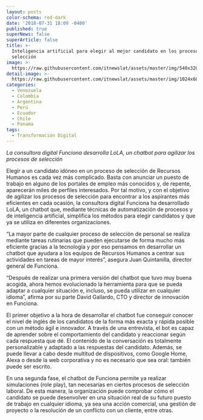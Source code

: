 ```yaml
---
layout: posts
color-schema: red-dark
date: '2018-07-31 18:09 -0400'
published: true
superNews: false
superArticle: false
title: >-
  Inteligencia artificial para elegir al mejor candidato en los procesos de
  selección 
image: >-
  https://raw.githubusercontent.com/itnewslat/assets/master/img/540x320/Empleo-p.jpg
detail-image: >-
  https://raw.githubusercontent.com/itnewslat/assets/master/img/1024x680/Empleo-g.jpg
categories:
  - Venezuela
  - Colombia
  - Argentina
  - Perú
  - Ecuador
  - Chile
  - Panama
tags:
  - Transformación Digital
---
```

_La consultora digital Funciona desarrolla LoLA, un chatbot para agilizar los procesos de selección_

Elegir a un candidato idóneo en un proceso de selección de Recursos Humanos es cada vez más complicado. Basta con anunciar un puesto de trabajo en alguno de los portales de empleo más conocidos y, de repente, aparecerán miles de perfiles interesados. Por tal motivo, y con el objetivo de agilizar los procesos de selección para encontrar a los aspirantes más eficientes en cada ocasión, la consultora digital Funciona ha desarrollado LoLA, un chatbot que, mediante técnicas de automatización de procesos y de inteligencia artificial, simplifica los métodos para elegir candidatos y que ya se utiliza en diferentes organizaciones.

“La mayor parte de cualquier proceso de selección de personal se realiza mediante tareas rutinarias que pueden ejecutarse de forma mucho más eficiente gracias a la tecnología y por eso pensamos en desarrollar un chatbot que ayudara a los equipos de Recursos Humanos a centrar sus actividades en tareas de mayor interés”, asegura Juan Quintanilla, director general de Funciona. 

“Después de realizar una primera versión del chatbot que tuvo muy buena acogida, ahora hemos evolucionado la herramienta para que se pueda adaptar a cualquier situación e, incluso, se pueda utilizar en cualquier idioma”, afirma por su parte David Gallardo, CTO y director de innovación en Funciona.

El primer objetivo a la hora de desarrollar el chatbot fue conseguir conocer el nivel de inglés de los candidatos de la forma más exacta y rápida posible con un método ágil e innovador. A través de una entrevista, el bot es capaz de aprender sobre el comportamiento del candidato y reaccionar según cada respuesta que dé. El contenido de la conversación es totalmente personalizable y adaptado a las respuestas del candidato. Además, se puede llevar a cabo desde multitud de dispositivos, como Google Home, Alexa o desde la web corporativa y no es necesario que sea oral: también puede ser escrito.

En una segunda fase, el chatbot de Funciona permite ya realizar simulaciones (role play), tan necesarias en ciertos procesos de selección laboral. De esta manera, la organización puede comprobar cómo el candidato se puede desenvolver en una situación real de su futuro puesto de trabajo en cualquier idioma, ya sea una acción comercial, una gestión de proyecto o la resolución de un conflicto con un cliente, entre otras. 